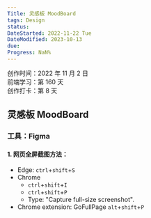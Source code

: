```yaml
---
Title: 灵感板 MoodBoard
tags: Design
status: 
DateStarted: 2022-11-22 Tue
DateModified: 2023-10-13
due: 
Progress: NaN%
---
```


创作时间：2022 年 11 月 2 日  
前端学习：第 160 天  
创作打卡：第 8 天

## 灵感板 MoodBoard

### 工具：Figma

#### 1. 网页全屏截图方法：

- Edge: `ctrl`+`shift`+`S`
- Chrome
  - `ctrl`+`shift`+`I`
  - `ctrl`+`shift`+`P`
  - Type: "Capture full-size screenshot".
- Chrome extension: GoFullPage `alt`+`shift`+`P`

